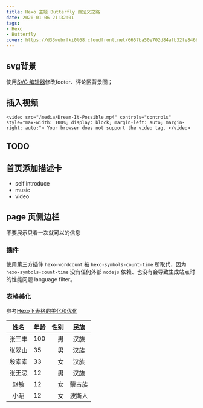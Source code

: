 ```yaml
---
title: Hexo 主题 Butterfly 自定义之路
date: 2020-01-06 21:32:01
tags:
- Hexo
- Butterfly
cover: https://d33wubrfki0l68.cloudfront.net/6657ba50e702d84afb32fe846bed54fba1a77add/827ae/logo.svg
---
```


## svg背景

使用[SVG 编辑器](https://c.runoob.com/more/svgeditor/)修改footer、评论区背景图；

## 插入视频
```
<video src="/media/Dream-It-Possible.mp4" controls="controls" style="max-width: 100%; display: block; margin-left: auto; margin-right: auto;"> Your browser does not support the video tag. </video>
```
## TODO

## 首页添加描述卡

- self introduce
- music
- video

## page 页侧边栏

不要展示只看一次就可以的信息

### 插件

使用第三方插件 `hexo-wordcount` 被 `hexo-symbols-count-time` 所取代，因为 `hexo-symbols-count-time` 没有任何外部 `nodejs` 依赖、也没有会导致生成站点时的性能问题 language filter。

### 表格美化

参考[Hexo下表格的美化和优化](https://hexo.imydl.tech/archives/6742.html)

|姓名|年龄|性别|民族|
|:---:|:---|---:|:---:|
|张三丰|100|男|汉族|
|张翠山|35|男|汉族|
|殷素素|33|女|汉族|
|张无忌|12|男|汉族|
|赵敏|12|女|蒙古族|
|小昭|12|女|波斯人|
